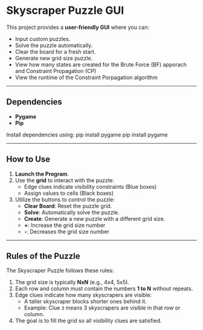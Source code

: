 # Skyscraper Puzzle GUI

This project provides a **user-friendly GUI** where you can:
- Input custom puzzles.
- Solve the puzzle automatically.
- Clear the board for a fresh start.
- Generate new grid size puzzle.
- View how many states are created for the Brute Force (BF) apporach and Constraint Propagation (CP)
- View the runtime of the Constraint Porpagation algorithm

---

## Dependencies

- **Pygame**
- **Pip**

Install dependencies using:
pip install pygame
pip install pygame

---

## How to Use

1. **Launch the Program**.
2. Use the **grid** to interact with the puzzle:
   - Edge clues indicate visibility constraints (Blue boxes)
   - Assign values to cells (Black boxes)
3. Utilize the buttons to control the puzzle:
   - **Clear Board**: Reset the puzzle grid.
   - **Solve**: Automatically solve the puzzle.
   - **Create**: Generate a new puzzle with a different grid size.
   - **+**: Increase the grid size number
   - **-**: Decreases the grid size number
---

## Rules of the Puzzle

The Skyscraper Puzzle follows these rules:

1. The grid size is typically **NxN** (e.g., 4x4, 5x5).
2. Each row and column must contain the numbers **1 to N** without repeats.
3. Edge clues indicate how many skyscrapers are visible:
   - A taller skyscraper blocks shorter ones behind it.
   - Example: Clue `3` means 3 skyscrapers are visible in that row or column.
4. The goal is to fill the grid so all visibility clues are satisfied.
